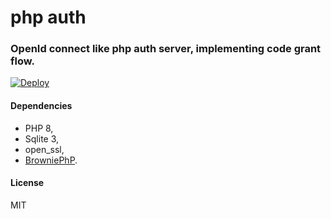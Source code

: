 # php auth

### OpenId connect like php auth server, implementing code grant flow.

[![Deploy](https://github.com/Em-Ant/php-auth/actions/workflows/deploy.yml/badge.svg)](https://github.com/Em-Ant/php-auth/actions/workflows/deploy.yml)

#### Dependencies

- PHP 8,
- Sqlite 3,
- open_ssl,
- [BrowniePhP](https://github.com/Em-Ant/brownie-php).

#### License

MIT
